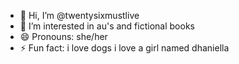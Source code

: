 - 👋 Hi, I’m @twentysixmustlive
- 👀 I’m interested in au's and fictional books
- 😄 Pronouns: she/her
- ⚡ Fun fact: i love dogs 
i love a girl named dhaniella
<!---
twentysixmustlive/twentysixmustlive is a ✨ special ✨ repository because its `README.md` (this file) appears on your GitHub profile.
You can click the Preview link to take a look at your changes.
--->
